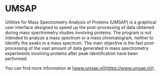 # UMSAP
Utilities for Mass Spectrometry Analysis of Proteins (UMSAP) is a graphical user
interface designed to speed up the post-processing of data obtained during mass spectrometry studies involving proteins. The program is not intended to analyze a mass spectrum or a mass chromatogram, neither to identify the peaks in a mass spectrum. The main objective is the fast post-processing of the vast amount of data generated in mass spectrometry experiments involving proteins after peak identification have been performed.

You can find more information at [www.umsap.nl](https://www.umsap.nl/).